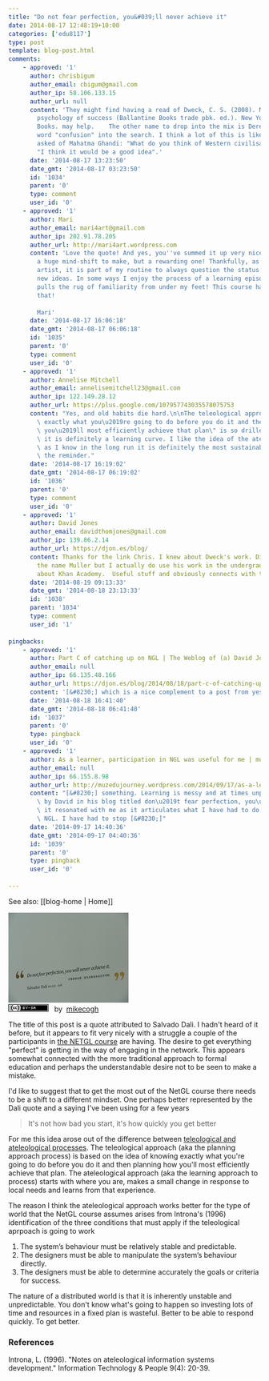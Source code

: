 ```yaml
---
title: "Do not fear perfection, you&#039;ll never achieve it"
date: 2014-08-17 12:48:19+10:00
categories: ['edu8117']
type: post
template: blog-post.html
comments:
    - approved: '1'
      author: chrisbigum
      author_email: cbigum@gmail.com
      author_ip: 58.106.133.15
      author_url: null
      content: 'They might find having a read of Dweck, C. S. (2008). Mindset : the new
        psychology of success (Ballantine Books trade pbk. ed.). New York: Ballantine
        Books. may help.    The other name to drop into the mix is Derek Muller. Add the
        word "confusion" into the search. I think a lot of this is like the question once
        asked of Mahatma Ghandi: "What do you think of Western civilisation?" He replied,
        "I think it would be a good idea".'
      date: '2014-08-17 13:23:50'
      date_gmt: '2014-08-17 03:23:50'
      id: '1034'
      parent: '0'
      type: comment
      user_id: '0'
    - approved: '1'
      author: Mari
      author_email: mari4art@gmail.com
      author_ip: 202.91.78.205
      author_url: http://mari4art.wordpress.com
      content: 'Love the quote! And yes, you''ve summed it up very nicely here... It is
        a huge mind-shift to make, but a rewarding one! Thankfully, as a (somewhat) rebellious
        artist, it is part of my routine to always question the status quo and adapt to
        new ideas. In some ways I enjoy the process of a learning episode that totally
        pulls the rug of familiarity from under my feet! This course has done exactly
        that!
    
        Mari'
      date: '2014-08-17 16:06:18'
      date_gmt: '2014-08-17 06:06:18'
      id: '1035'
      parent: '0'
      type: comment
      user_id: '0'
    - approved: '1'
      author: Annelise Mitchell
      author_email: annelisemitchell23@gmail.com
      author_ip: 122.149.28.12
      author_url: https://plus.google.com/107957743035578075753
      content: "Yes, and old habits die hard.\n\nThe teleological approach of \"knowing\
        \ exactly what you\u2019re going to do before you do it and then planning how\
        \ you\u2019ll most efficiently achieve that plan\" is so drilled into us that\
        \ it is definitely a learning curve. I like the idea of the ateleological approach\
        \ as I know in the long run it is definitely the most sustainable.\n\nThanks for\
        \ the reminder."
      date: '2014-08-17 16:19:02'
      date_gmt: '2014-08-17 06:19:02'
      id: '1036'
      parent: '0'
      type: comment
      user_id: '0'
    - approved: '1'
      author: David Jones
      author_email: davidthomjones@gmail.com
      author_ip: 139.86.2.14
      author_url: https://djon.es/blog/
      content: Thanks for the link Chris. I knew about Dweck's work. Didn't recognise
        the name Muller but I actually do use his work in the undergrad talk when talking
        about Khan Academy.  Useful stuff and obviously connects with this course.
      date: '2014-08-19 09:13:33'
      date_gmt: '2014-08-18 23:13:33'
      id: '1038'
      parent: '1034'
      type: comment
      user_id: '1'
    
pingbacks:
    - approved: '1'
      author: Part C of catching up on NGL | The Weblog of (a) David Jones
      author_email: null
      author_ip: 66.135.48.166
      author_url: https://djon.es/blog/2014/08/18/part-c-of-catching-up-on-ngl/
      content: '[&#8230;] which is a nice complement to a post from yesterday [&#8230;]'
      date: '2014-08-18 16:41:40'
      date_gmt: '2014-08-18 06:41:40'
      id: '1037'
      parent: '0'
      type: pingback
      user_id: '0'
    - approved: '1'
      author: As a learner, participation in NGL was useful for me | muzedujourney
      author_email: null
      author_ip: 66.155.8.98
      author_url: http://muzedujourney.wordpress.com/2014/09/17/as-a-learner-participation-in-ngl-was-useful-for-me/
      content: "[&#8230;] something. Learning is messy and at times unpredictable. A post\
        \ by David in his blog titled don\u2019t fear perfection, you\u2019ll never reach\
        \ it resonated with me as it articulates what I have had to do as a learner in\
        \ NGL. I have had to stop [&#8230;]"
      date: '2014-09-17 14:40:36'
      date_gmt: '2014-09-17 04:40:36'
      id: '1039'
      parent: '0'
      type: pingback
      user_id: '0'
    
---
```


See also: [[blog-home | Home]]

[![Impossible Perfection by mikecogh, on Flickr](images/5864059008_c945104fdd_m.jpg "Impossible Perfection by mikecogh, on Flickr")](https://www.flickr.com/photos/mikecogh/5864059008/)  
[![Creative Commons Creative Commons Attribution-Share Alike 2.0 Generic License](images/80x15.png "Creative Commons Creative Commons Attribution-Share Alike 2.0 Generic License")](http://creativecommons.org/licenses/by-sa/2.0/)   by  [](https://www.flickr.com/people/mikecogh/)[mikecogh](https://www.flickr.com/people/mikecogh/) [](http://www.imagecodr.org/)

The title of this post is a quote attributed to Salvado Dali. I hadn't heard of it before, but it appears to fit very nicely with a struggle a couple of the participants in [the NETGL course](http://netgl.wordpress.com) are having. The desire to get everything "perfect" is getting in the way of engaging in the network. This appears somewhat connected with the more traditional approach to formal education and perhaps the understandable desire not to be seen to make a mistake.

I'd like to suggest that to get the most out of the NetGL course there needs to be a shift to a different mindset. One perhaps better represented by the Dali quote and a saying I've been using for a few years

> It's not how bad you start, it's how quickly you get better

For me this idea arose out of the difference between [teleological and ateleological processes](/blog2/2009/05/25/teleological-and-ateleological-processes/). The teleological approach (aka the planning approach process) is based on the idea of knowing exactly what you're going to do before you do it and then planning how you'll most efficiently achieve that plan. The ateleological approach (aka the learning approach to process) starts with where you are, makes a small change in response to local needs and learns from that experience.

The reason I think the ateleological approach works better for the type of world that the NetGL course assumes arises from Introna's (1996) identification of the three conditions that must apply if the teleological aprpoach is going to work

1. The system’s behaviour must be relatively stable and predictable.
2. The designers must be able to manipulate the system’s behaviour directly.
3. The designers must be able to determine accurately the goals or criteria for success.

The nature of a distributed world is that it is inherently unstable and unpredictable. You don't know what's going to happen so investing lots of time and resources in a fixed plan is wasteful. Better to be able to respond quickly. To get better.

### References

Introna, L. (1996). "Notes on ateleological information systems development." Information Technology & People 9(4): 20-39.